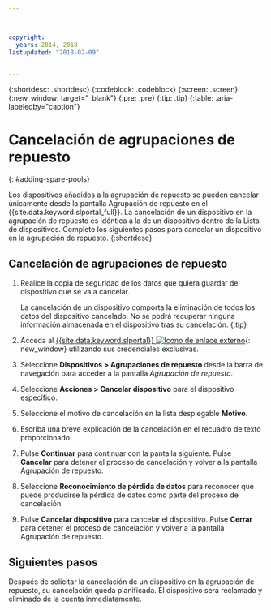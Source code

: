 ```yaml
---



copyright:
  years: 2014, 2018
lastupdated: "2018-02-09"


---
```


{:shortdesc: .shortdesc}
{:codeblock: .codeblock}
{:screen: .screen}
{:new_window: target="_blank"}
{:pre: .pre}
{:tip: .tip}
{:table: .aria-labeledby="caption"}


# Cancelación de agrupaciones de repuesto 
{: #adding-spare-pools}

Los dispositivos añadidos a la agrupación de repuesto se pueden cancelar únicamente desde la pantalla Agrupación de repuesto en el {{site.data.keyword.slportal_full}}. La cancelación de un dispositivo en la agrupación de repuesto es idéntica a la de un dispositivo dentro de la Lista de dispositivos. Complete los siguientes pasos para cancelar un dispositivo en la agrupación de repuesto.
{:shortdesc}

## Cancelación de agrupaciones de repuesto

1. Realice la copia de seguridad de los datos que quiera guardar del dispositivo que se va a cancelar.

   La cancelación de un dispositivo comporta la eliminación de todos los datos del dispositivo cancelado. No se podrá recuperar ninguna información almacenada en el dispositivo tras su cancelación.
   {:tip}

2. Acceda al [{{site.data.keyword.slportal}} ![Icono de enlace externo](../icons/launch-glyph.svg "Icono de enlace externo")](https://control.softlayer.com/){: new_window} utilizando sus credenciales exclusivas.
3. Seleccione **Dispositivos > Agrupaciones de repuesto** desde la barra de navegación para acceder a la pantalla *Agrupación de repuesto*.
4. Seleccione **Acciones > Cancelar dispositivo** para el dispositivo específico.
5. Seleccione el motivo de cancelación en la lista desplegable **Motivo**.
6. Escriba una breve explicación de la cancelación en el recuadro de texto proporcionado.
7. Pulse **Continuar** para continuar con la pantalla siguiente. Pulse **Cancelar** para detener el proceso de cancelación y volver a la pantalla Agrupación de repuesto.
8. Seleccione **Reconocimiento de pérdida de datos** para reconocer que puede producirse la pérdida de datos como parte del proceso de cancelación.
9. Pulse **Cancelar dispositivo** para cancelar el dispositivo. Pulse **Cerrar** para detener el proceso de cancelación y volver a la pantalla Agrupación de repuesto.

## Siguientes pasos
Después de solicitar la cancelación de un dispositivo en la agrupación de repuesto, su cancelación queda planificada. El dispositivo será reclamado y eliminado de la cuenta inmediatamente.
